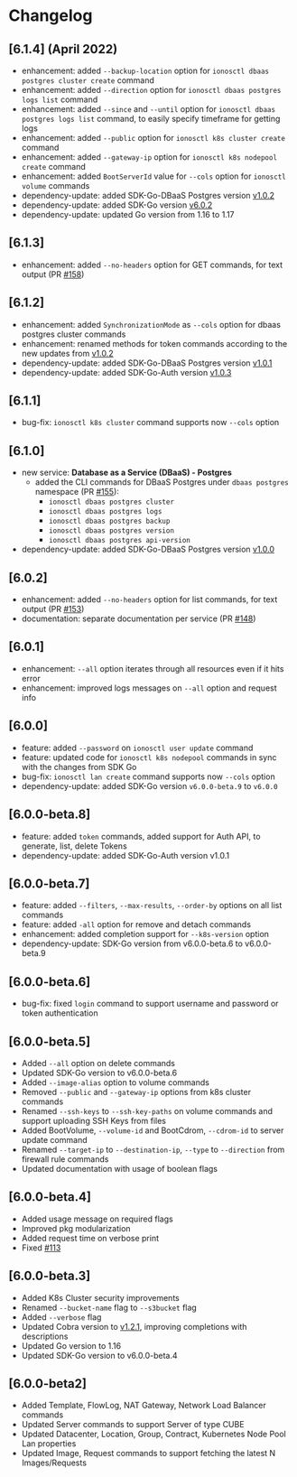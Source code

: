 # Changelog

## \[6.1.4\] (April 2022)

* enhancement: added `--backup-location` option for `ionosctl dbaas postgres cluster create` command
* enhancement: added `--direction` option for `ionosctl dbaas postgres logs list` command
* enhancement: added `--since` and `--until` option for `ionosctl dbaas postgres logs list` command, to easily specify timeframe for getting logs
* enhancement: added `--public` option for `ionosctl k8s cluster create` command
* enhancement: added `--gateway-ip` option for `ionosctl k8s nodepool create` command
* enhancement: added `BootServerId` value for `--cols` option for `ionosctl volume` commands
* dependency-update: added SDK-Go-DBaaS Postgres version [v1.0.2](https://github.com/ionos-cloud/sdk-go-dbaas-postgres/releases/tag/v1.0.2)
* dependency-update: added SDK-Go version [v6.0.2](https://github.com/ionos-cloud/sdk-go/releases/tag/v6.0.2)
* dependency-update: updated Go version from 1.16 to 1.17

## \[6.1.3\]

* enhancement: added `--no-headers` option for GET commands, for text output (PR [#158](https://github.com/ionos-cloud/ionosctl/pull/158))

## \[6.1.2\]

* enhancement: added `SynchronizationMode` as `--cols` option for dbaas postgres cluster commands
* enhancement: renamed methods for token commands according to the new updates from [v1.0.2](https://github.com/ionos-cloud/sdk-go-auth/releases/tag/v1.0.2)
* dependency-update: added SDK-Go-DBaaS Postgres version [v1.0.1](https://github.com/ionos-cloud/sdk-go-dbaas-postgres/releases/tag/v1.0.1)
* dependency-update: added SDK-Go-Auth version [v1.0.3](https://github.com/ionos-cloud/sdk-go-auth/releases/tag/v1.0.3)

## \[6.1.1\]

* bug-fix: `ionosctl k8s cluster` command supports now `--cols` option

## \[6.1.0\]

* new service: **Database as a Service (DBaaS) - Postgres**
    * added the CLI commands for DBaaS Postgres under `dbaas postgres` namespace (PR [#155](https://github.com/ionos-cloud/ionosctl/pull/155)):
      * `ionosctl dbaas postgres cluster`
      * `ionosctl dbaas postgres logs`
      * `ionosctl dbaas postgres backup`
      * `ionosctl dbaas postgres version`
      * `ionosctl dbaas postgres api-version`
* dependency-update: added SDK-Go-DBaaS Postgres version [v1.0.0](https://github.com/ionos-cloud/sdk-go-dbaas-postgres/releases/tag/v1.0.0)

## \[6.0.2\]

* enhancement: added `--no-headers` option for list commands, for text output (PR [#153](https://github.com/ionos-cloud/ionosctl/pull/153))
* documentation: separate documentation per service (PR [#148](https://github.com/ionos-cloud/ionosctl/pull/148))

## \[6.0.1\]

* enhancement: `--all` option iterates through all resources even if it hits error
* enhancement: improved logs messages on `--all` option and request info

## \[6.0.0\]

* feature: added `--password` on `ionosctl user update` command
* feature: updated code for `ionosctl k8s nodepool` commands in sync with the changes from SDK Go
* bug-fix: `ionosctl lan create` command supports now `--cols` option
* dependency-update: added SDK-Go version `v6.0.0-beta.9` to `v6.0.0`

## \[6.0.0-beta.8\]

* feature: added `token` commands, added support for Auth API, to generate, list, delete Tokens
* dependency-update: added SDK-Go-Auth version v1.0.1

## \[6.0.0-beta.7\]

* feature: added `--filters`, `--max-results`, `--order-by` options on all list commands
* feature: added `-all` option for remove and detach commands
* enhancement: added completion support for `--k8s-version` option
* dependency-update: SDK-Go version from v6.0.0-beta.6 to v6.0.0-beta.9

## \[6.0.0-beta.6\]

* bug-fix: fixed `login` command to support username and password or token authentication

## \[6.0.0-beta.5\]

* Added `--all` option on delete commands
* Updated SDK-Go version to v6.0.0-beta.6
* Added `--image-alias` option to volume commands
* Removed `--public` and `--gateway-ip` options from k8s cluster commands
* Renamed `--ssh-keys` to `--ssh-key-paths` on volume commands and support uploading SSH Keys from files
* Added BootVolume, `--volume-id` and BootCdrom, `--cdrom-id` to server update command
* Renamed `--target-ip` to `--destination-ip`, `--type` to `--direction` from firewall rule commands
* Updated documentation with usage of boolean flags

## \[6.0.0-beta.4\]

* Added usage message on required flags
* Improved pkg modularization
* Added request time on verbose print
* Fixed [#113](https://github.com/ionos-cloud/ionosctl/issues/113)

## \[6.0.0-beta.3\]

* Added K8s Cluster security improvements
* Renamed `--bucket-name` flag to `--s3bucket` flag
* Added `--verbose` flag
* Updated Cobra version to [v1.2.1](https://github.com/spf13/cobra/releases/tag/v1.2.0), improving completions with descriptions
* Updated Go version to 1.16
* Updated SDK-Go version to v6.0.0-beta.4

## \[6.0.0-beta2\]

* Added Template, FlowLog, NAT Gateway, Network Load Balancer commands
* Updated Server commands to support Server of type CUBE
* Updated Datacenter, Location, Group, Contract, Kubernetes Node Pool Lan properties
* Updated Image, Request commands to support fetching the latest N Images/Requests

